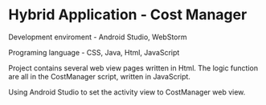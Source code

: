 # Hybrid Application - Cost Manager
Development enviroment - Android Studio, WebStorm

Programing language - CSS, Java, Html, JavaScript

Project contains several web view pages written in Html. The logic function are all in the CostManager script, written in JavaScript. 

Using Android Studio to set the activity view to CostManager web view.
